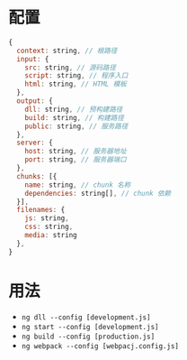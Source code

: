 # 配置

```javascript
{
  context: string, // 根路径
  input: {
    src: string, // 源码路径
    script: string, // 程序入口
    html: string, // HTML 模板
  },
  output: {
    dll: string, // 预构建路径
    build: string, // 构建路径 
    public: string, // 服务路径
  },
  server: {
    host: string, // 服务器地址
    port: string, // 服务器端口
  },
  chunks: [{
    name: string, // chunk 名称
    dependencies: string[], // chunk 依赖
  }],
  filenames: {
    js: string,
    css: string,
    media: string
  },
}
```

# 用法
- `ng dll --config [development.js]`
- `ng start --config [development.js]`
- `ng build --config [production.js]`
- `ng webpack --config [webpacj.config.js]`
